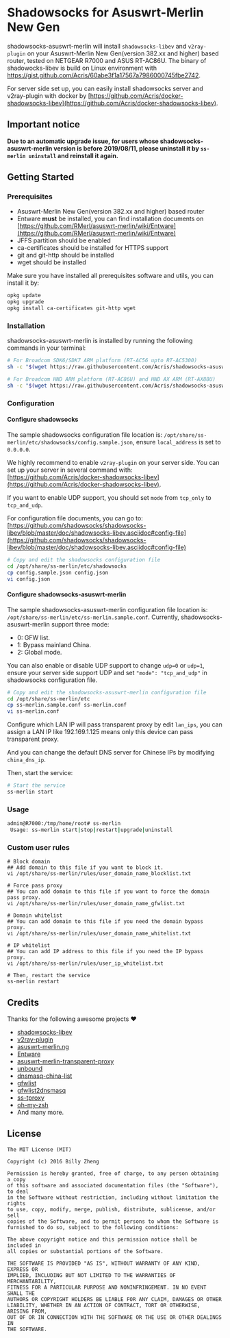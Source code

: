 # Shadowsocks for Asuswrt-Merlin New Gen

shadowsocks-asuswrt-merlin will install `shadowsocks-libev` and `v2ray-plugin` on your Asuswrt-Merlin New Gen(version 382.xx and higher) based router, tested on NETGEAR R7000 and ASUS RT-AC86U. The binary of shadowocks-libev is build on Linux environment with https://gist.github.com/Acris/60abe3f1a17567a7986000745fbe2742.

For server side set up, you can easily install shadowsocks server and v2ray-plugin with docker by [https://github.com/Acris/docker-shadowsocks-libev](https://github.com/Acris/docker-shadowsocks-libev).

## Important notice
**Due to an automatic upgrade issue, for users whose shadowsocks-asuswrt-merlin version is before 2019/08/11, please uninstall it by `ss-merlin uninstall` and reinstall it again.**

## Getting Started

### Prerequisites
- Asuswrt-Merlin New Gen(version 382.xx and higher) based router
- Entware **must** be installed, you can find installation documents on [https://github.com/RMerl/asuswrt-merlin/wiki/Entware](https://github.com/RMerl/asuswrt-merlin/wiki/Entware)
- JFFS partition should be enabled
- ca-certificates should be installed for HTTPS support
- git and git-http should be installed
- wget should be installed

Make sure you have installed all prerequisites software and utils, you can install it by:
```sh
opkg update
opkg upgrade
opkg install ca-certificates git-http wget
```

### Installation
shadowsocks-asuswrt-merlin is installed by running the following commands in your terminal:
```sh
# For Broadcom SDK6/SDK7 ARM platform (RT-AC56 upto RT-AC5300)
sh -c "$(wget https://raw.githubusercontent.com/Acris/shadowsocks-asuswrt-merlin/master/tools/install.sh -O -)"

# For Broadcom HND ARM platform (RT-AC86U) and HND AX ARM (RT-AX88U)
sh -c "$(wget https://raw.githubusercontent.com/Acris/shadowsocks-asuswrt-merlin/hnd/tools/install.sh -O -)"
```

### Configuration
#### Configure shadowsocks
The sample shadowsocks configuration file location is: `/opt/share/ss-merlin/etc/shadowsocks/config.sample.json`, ensure `local_address` is set to `0.0.0.0`.

We highly recommend to enable `v2ray-plugin` on your server side. You can set up your server in several command with: [https://github.com/Acris/docker-shadowsocks-libev](https://github.com/Acris/docker-shadowsocks-libev).

If you want to enable UDP support, you should set `mode` from `tcp_only` to `tcp_and_udp`.

For configuration file documents, you can go to: [https://github.com/shadowsocks/shadowsocks-libev/blob/master/doc/shadowsocks-libev.asciidoc#config-file](https://github.com/shadowsocks/shadowsocks-libev/blob/master/doc/shadowsocks-libev.asciidoc#config-file)
```sh
# Copy and edit the shadowsocks configuration file
cd /opt/share/ss-merlin/etc/shadowsocks
cp config.sample.json config.json
vi config.json
```

#### Configure shadowsocks-asuswrt-merlin
The sample shadowsocks-asuswrt-merlin configuration file location is: `/opt/share/ss-merlin/etc/ss-merlin.sample.conf`. Currently, shadowsocks-asuswrt-merlin support three mode:
- 0: GFW list.
- 1: Bypass mainland China.
- 2: Global mode.

You can also enable or disable UDP support to change `udp=0` or `udp=1`, ensure your server side support UDP and set `"mode": "tcp_and_udp"` in shadowsocks configuration file.
```sh
# Copy and edit the shadowsocks-asuswrt-merlin configuration file
cd /opt/share/ss-merlin/etc
cp ss-merlin.sample.conf ss-merlin.conf
vi ss-merlin.conf
```

Configure which LAN IP will pass transparent proxy by edit `lan_ips`, you can assign a LAN IP like 192.169.1.125 means only this device can pass transparent proxy.

And you can change the default DNS server for Chinese IPs by modifying `china_dns_ip`.

Then, start the service:
```sh
# Start the service
ss-merlin start
```

### Usage
```sh
admin@R7000:/tmp/home/root# ss-merlin 
 Usage: ss-merlin start|stop|restart|upgrade|uninstall
```

### Custom user rules
```
# Block domain
## Add domain to this file if you want to block it.
vi /opt/share/ss-merlin/rules/user_domain_name_blocklist.txt

# Force pass proxy
## You can add domain to this file if you want to force the domain pass proxy.
vi /opt/share/ss-merlin/rules/user_domain_name_gfwlist.txt

# Domain whitelist
## You can add domain to this file if you need the domain bypass proxy.
vi /opt/share/ss-merlin/rules/user_domain_name_whitelist.txt

# IP whitelist
## You can add IP address to this file if you need the IP bypass proxy.
vi /opt/share/ss-merlin/rules/user_ip_whitelist.txt

# Then, restart the service
ss-merlin restart
```

## Credits
Thanks for the following awesome projects ❤️
- [shadowsocks-libev](https://github.com/shadowsocks/shadowsocks-libev)
- [v2ray-plugin](https://github.com/shadowsocks/v2ray-plugin)
- [asuswrt-merlin.ng](https://github.com/RMerl/asuswrt-merlin.ng)
- [Entware](https://github.com/Entware/Entware)
- [asuswrt-merlin-transparent-proxy](https://github.com/zw963/asuswrt-merlin-transparent-proxy)
- [unbound](https://nlnetlabs.nl/projects/unbound/about/)
- [dnsmasq-china-list](https://github.com/felixonmars/dnsmasq-china-list)
- [gfwlist](https://github.com/gfwlist/gfwlist)
- [gfwlist2dnsmasq](https://github.com/cokebar/gfwlist2dnsmasq)
- [ss-tproxy](https://github.com/zfl9/ss-tproxy)
- [oh-my-zsh](https://github.com/robbyrussell/oh-my-zsh)
- And many more.

## License
```
The MIT License (MIT)

Copyright (c) 2016 Billy Zheng

Permission is hereby granted, free of charge, to any person obtaining a copy
of this software and associated documentation files (the "Software"), to deal
in the Software without restriction, including without limitation the rights
to use, copy, modify, merge, publish, distribute, sublicense, and/or sell
copies of the Software, and to permit persons to whom the Software is
furnished to do so, subject to the following conditions:

The above copyright notice and this permission notice shall be included in
all copies or substantial portions of the Software.

THE SOFTWARE IS PROVIDED "AS IS", WITHOUT WARRANTY OF ANY KIND, EXPRESS OR
IMPLIED, INCLUDING BUT NOT LIMITED TO THE WARRANTIES OF MERCHANTABILITY,
FITNESS FOR A PARTICULAR PURPOSE AND NONINFRINGEMENT. IN NO EVENT SHALL THE
AUTHORS OR COPYRIGHT HOLDERS BE LIABLE FOR ANY CLAIM, DAMAGES OR OTHER
LIABILITY, WHETHER IN AN ACTION OF CONTRACT, TORT OR OTHERWISE, ARISING FROM,
OUT OF OR IN CONNECTION WITH THE SOFTWARE OR THE USE OR OTHER DEALINGS IN
THE SOFTWARE.
```

